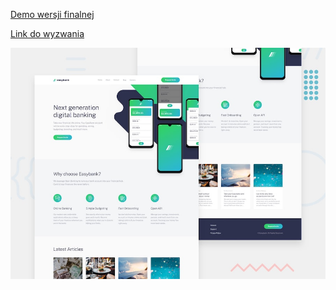 [Demo wersji finalnej](https://angron-dev.github.io/Easy-bank-landing-page/)

[Link do wyzwania](https://www.frontendmentor.io/challenges/easybank-landing-page-WaUhkoDN)
 
![Design preview for the Easybank landing page coding challenge](./design/desktop-preview.jpg)

